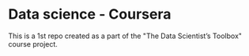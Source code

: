 # Data science - Coursera

This is a 1st repo created as a part of the "The Data Scientist’s Toolbox" course project.
